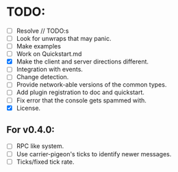 # TODO:
- [ ] Resolve // TODO:s
- [ ] Look for unwraps that may panic.
- [ ] Make examples
- [ ] Work on Quickstart.md
- [x] Make the client and server directions different.
- [ ] Integration with events.
- [ ] Change detection.
- [ ] Provide network-able versions of the common types.
- [ ] Add plugin registration to doc and quickstart.
- [ ] Fix error that the console gets spammed with.
- [x] License. 

## For v0.4.0:
- [ ] RPC like system.
- [ ] Use carrier-pigeon's ticks to identify newer messages.
- [ ] Ticks/fixed tick rate.

